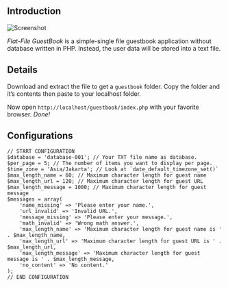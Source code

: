 Introduction
------------

![Screenshot](http://4.bp.blogspot.com/-gbPrAb7GAbM/UvWVwUgDm6I/AAAAAAAAIdI/STPaTQerxtg/s1600/flat-file-guestbook-with-php.png)

*Flat-File GuestBook* is a simple-single file guestbook application without database written in PHP. Instead, the user data will be stored into a text file.

Details
-------

Download and extract the file to get a `guestbook` folder. Copy the folder and it&rsquo;s contents then paste to your localhost folder.

Now open `http://localhost/guestbook/index.php` with your favorite browser. *Done!*

Configurations
--------------

``` .php
// START CONFIGURATION
$database = 'database-001'; // Your TXT file name as database.
$per_page = 5; // The number of items you want to display per page.
$time_zone = 'Asia/Jakarta'; // Look at `date_default_timezone_set()`
$max_length_name = 60; // Maximum character length for guest name
$max_length_url = 120; // Maximum character length for guest URL
$max_length_message = 1000; // Maximum character length for guest message
$messages = array(
    'name_missing' => 'Please enter your name.',
    'url_invalid' => 'Invalid URL.',
    'message_missing' => 'Please enter your message.',
    'math_invalid' => 'Wrong math answer.',
    'max_length_name' => 'Maximum character length for guest name is ' . $max_length_name,
    'max_length_url' => 'Maximum character length for guest URL is ' . $max_length_url,
    'max_length_message' => 'Maximum character length for guest message is ' . $max_length_message,
    'no_content' => 'No content.'
);
// END CONFIGURATION
```